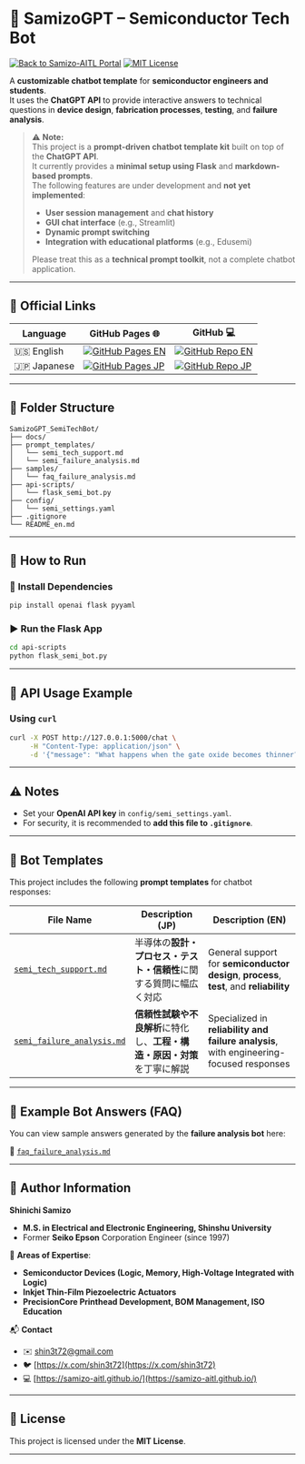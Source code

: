 # 🧠 **SamizoGPT – Semiconductor Tech Bot**

[![Back to Samizo-AITL Portal](https://img.shields.io/badge/Back%20to%20Samizo--AITL%20Portal-brightgreen)](https://samizo-aitl.github.io/en/) [![MIT License](https://img.shields.io/badge/license-MIT-blue.svg)](../LICENSE)

A **customizable chatbot template** for **semiconductor engineers and students**.  
It uses the **ChatGPT API** to provide interactive answers to technical questions in **device design**, **fabrication processes**, **testing**, and **failure analysis**.

> ⚠️ **Note:**  
> This project is a **prompt-driven chatbot template kit** built on top of the **ChatGPT API**.  
> It currently provides a **minimal setup using Flask** and **markdown-based prompts**.  
> The following features are under development and **not yet implemented**:
>
> - **User session management** and **chat history**  
> - **GUI chat interface** (e.g., Streamlit)  
> - **Dynamic prompt switching**  
> - **Integration with educational platforms** (e.g., Edusemi)
>
> Please treat this as a **technical prompt toolkit**, not a complete chatbot application.

---

## 🔗 Official Links

| Language | GitHub Pages 🌐 | GitHub 💻 |
|----------|----------------|-----------|
| 🇺🇸 English | [![GitHub Pages EN](https://img.shields.io/badge/GitHub%20Pages-English-brightgreen?logo=github)](https://samizo-aitl.github.io/SamizoGPT_SemiTechBot/en/) | [![GitHub Repo EN](https://img.shields.io/badge/GitHub-English-blue?logo=github)](https://github.com/Samizo-AITL/SamizoGPT_SemiTechBot/tree/main/en) |
| 🇯🇵 Japanese | [![GitHub Pages JP](https://img.shields.io/badge/GitHub%20Pages-日本語版-brightgreen?logo=github)](https://samizo-aitl.github.io/SamizoGPT_SemiTechBot/) | [![GitHub Repo JP](https://img.shields.io/badge/GitHub-日本語版-blue?logo=github)](https://github.com/Samizo-AITL/SamizoGPT_SemiTechBot) |

---

## 📁 **Folder Structure**

```plaintext
SamizoGPT_SemiTechBot/
├── docs/
├── prompt_templates/
│   └── semi_tech_support.md
│   └── semi_failure_analysis.md
├── samples/
│   └── faq_failure_analysis.md
├── api-scripts/
│   └── flask_semi_bot.py
├── config/
│   └── semi_settings.yaml
├── .gitignore
└── README_en.md
```

---

## 🚀 **How to Run**

### 🔧 **Install Dependencies**

```bash
pip install openai flask pyyaml
```

### ▶️ **Run the Flask App**

```bash
cd api-scripts
python flask_semi_bot.py
```

---

## 🔗 **API Usage Example**

### Using `curl`

```bash
curl -X POST http://127.0.0.1:5000/chat \
     -H "Content-Type: application/json" \
     -d '{"message": "What happens when the gate oxide becomes thinner?"}'
```

---

## ⚠️ **Notes**

- Set your **OpenAI API key** in `config/semi_settings.yaml`.  
- For security, it is recommended to **add this file to `.gitignore`**.

---

## 📄 **Bot Templates**

This project includes the following **prompt templates** for chatbot responses:

| **File Name** | **Description (JP)** | **Description (EN)** |
|---------------|----------------------|-----------------------|
| [`semi_tech_support.md`](./prompt_templates/semi_tech_support.md) | 半導体の**設計・プロセス・テスト・信頼性**に関する質問に幅広く対応 | General support for **semiconductor design**, **process**, **test**, and **reliability** |
| [`semi_failure_analysis.md`](./prompt_templates/semi_failure_analysis.md) | **信頼性試験や不良解析**に特化し、**工程・構造・原因・対策**を丁寧に解説 | Specialized in **reliability and failure analysis**, with engineering-focused responses |

---

## 📘 **Example Bot Answers (FAQ)**

You can view sample answers generated by the **failure analysis bot** here:

📄 [`faq_failure_analysis.md`](./samples/faq_failure_analysis.md)

---

## 👤 **Author Information**

**Shinichi Samizo**  
- **M.S. in Electrical and Electronic Engineering, Shinshu University**  
- Former **Seiko Epson** Corporation Engineer (since 1997)

📌 **Areas of Expertise**:  
- **Semiconductor Devices (Logic, Memory, High-Voltage Integrated with Logic)**  
- **Inkjet Thin-Film Piezoelectric Actuators**  
- **PrecisionCore Printhead Development, BOM Management, ISO Education**

📬 **Contact**  
- ✉️ [shin3t72@gmail.com](mailto:shin3t72@gmail.com)  
- 🐦 [https://x.com/shin3t72](https://x.com/shin3t72)  
- 💻 [https://samizo-aitl.github.io/](https://samizo-aitl.github.io/)

---

## 📄 **License**

This project is licensed under the **MIT License**.

---
